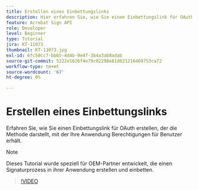 ```yaml
---
title: Erstellen eines Einbettungslinks
description: Hier erfahren Sie, wie Sie einen Einbettungslink für OAuth erstellen, mit dem die Anwendung Berechtigungen für Benutzer erhält.
feature: Acrobat Sign API
role: Developer
level: Beginner
type: Tutorial
jira: KT-11073
thumbnail: KT-11073.jpg
exl-id: 6fc50cc7-bb65-4d4b-9e4f-3b4a3ab8adab
source-git-commit: 5222e1626f4e79c02298e81d621216469753ca72
workflow-type: tm+mt
source-wordcount: '67'
ht-degree: 0%

---
```


# Erstellen eines Einbettungslinks

Erfahren Sie, wie Sie einen Einbettungslink für OAuth erstellen, der die Methode darstellt, mit der Ihre Anwendung Berechtigungen für Benutzer erhält.

>[!NOTE]
>
>Dieses Tutorial wurde speziell für OEM-Partner entwickelt, die einen Signaturprozess in ihrer Anwendung erstellen und einbetten.

>[!VIDEO](https://video.tv.adobe.com/v/347349?hidetitle=true)
